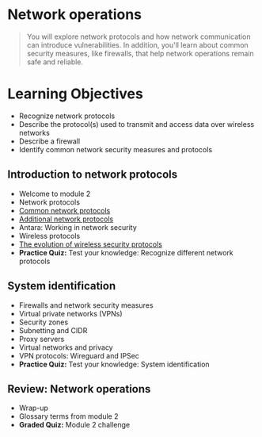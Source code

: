 # Network operations
> You will explore network protocols and how network communication can introduce vulnerabilities. In addition, you'll learn about common security measures, like firewalls, that help network operations remain safe and reliable.
# Learning Objectives
- Recognize network protocols
- Describe the protocol(s) used to transmit and access data over wireless networks
- Describe a firewall
- Identify common network security measures and protocols
## Introduction to network protocols
- Welcome to module 2
- Network protocols
- [Common network protocols](https://github.com/KailaniBailey/Google-Cybersecurity-Professional-Certificate/tree/main/Course%203:%20Connect%20and%20Protect:%20Networks%20and%20Network%20Security/Week%202:%20Network%20operations/Common%20network%20protocols)
- [Additional network protocols](https://github.com/KailaniBailey/Google-Cybersecurity-Professional-Certificate/tree/main/Course%203:%20Connect%20and%20Protect:%20Networks%20and%20Network%20Security/Week%202:%20Network%20operations/Additional%20network%20protocols)
- Antara: Working in network security
- Wireless protocols
- [The evolution of wireless security protocols](https://github.com/KailaniBailey/Google-Cybersecurity-Professional-Certificate/tree/main/Course%203:%20Connect%20and%20Protect:%20Networks%20and%20Network%20Security/Week%202:%20Network%20operations/The%20evolution%20of%20wireless%20security%20protocols)
- **Practice Quiz:** Test your knowledge: Recognize different network protocols
## System identification
- Firewalls and network security measures
- Virtual private networks (VPNs)
- Security zones
- Subnetting and CIDR
- Proxy servers
- Virtual networks and privacy
- VPN protocols: Wireguard and IPSec
- **Practice Quiz:** Test your knowledge: System identification
## Review: Network operations
- Wrap-up
- Glossary terms from module 2
- **Graded Quiz:** Module 2 challenge
